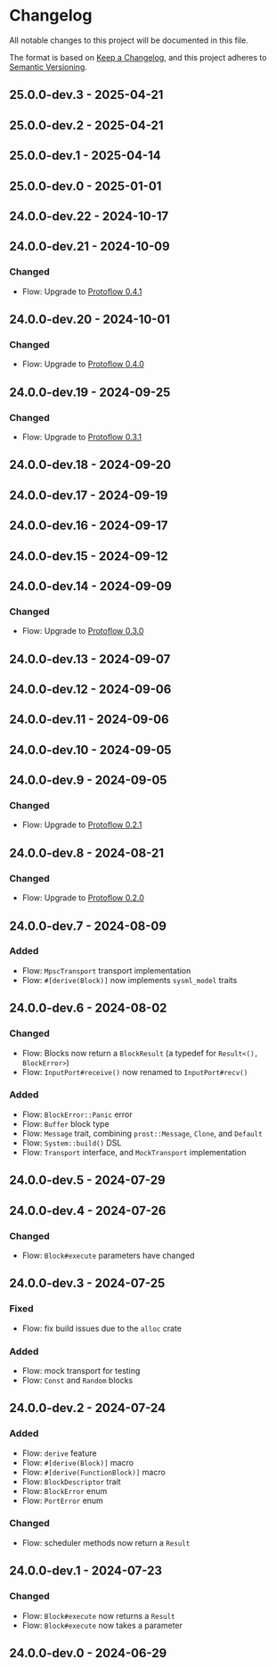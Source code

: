 # Changelog

All notable changes to this project will be documented in this file.

The format is based on [Keep a Changelog](https://keepachangelog.com/en/1.0.0/),
and this project adheres to [Semantic Versioning](https://semver.org/spec/v2.0.0.html).

## 25.0.0-dev.3 - 2025-04-21

## 25.0.0-dev.2 - 2025-04-21

## 25.0.0-dev.1 - 2025-04-14

## 25.0.0-dev.0 - 2025-01-01

## 24.0.0-dev.22 - 2024-10-17

## 24.0.0-dev.21 - 2024-10-09
### Changed
- Flow: Upgrade to [Protoflow 0.4.1]

## 24.0.0-dev.20 - 2024-10-01
### Changed
- Flow: Upgrade to [Protoflow 0.4.0]

## 24.0.0-dev.19 - 2024-09-25
### Changed
- Flow: Upgrade to [Protoflow 0.3.1]

## 24.0.0-dev.18 - 2024-09-20

## 24.0.0-dev.17 - 2024-09-19

## 24.0.0-dev.16 - 2024-09-17

## 24.0.0-dev.15 - 2024-09-12

## 24.0.0-dev.14 - 2024-09-09
### Changed
- Flow: Upgrade to [Protoflow 0.3.0]

## 24.0.0-dev.13 - 2024-09-07

## 24.0.0-dev.12 - 2024-09-06

## 24.0.0-dev.11 - 2024-09-06

## 24.0.0-dev.10 - 2024-09-05

## 24.0.0-dev.9 - 2024-09-05
### Changed
- Flow: Upgrade to [Protoflow 0.2.1]

## 24.0.0-dev.8 - 2024-08-21
### Changed
- Flow: Upgrade to [Protoflow 0.2.0]

## 24.0.0-dev.7 - 2024-08-09
### Added
- Flow: `MpscTransport` transport implementation
- Flow: `#[derive(Block)]` now implements `sysml_model` traits

## 24.0.0-dev.6 - 2024-08-02
### Changed
- Flow: Blocks now return a `BlockResult` (a typedef for `Result<(), BlockError>`)
- Flow: `InputPort#receive()` now renamed to `InputPort#recv()`
### Added
- Flow: `BlockError::Panic` error
- Flow: `Buffer` block type
- Flow: `Message` trait, combining `prost::Message`, `Clone`, and `Default`
- Flow: `System::build()` DSL
- Flow: `Transport` interface, and `MockTransport` implementation

## 24.0.0-dev.5 - 2024-07-29

## 24.0.0-dev.4 - 2024-07-26
### Changed
- Flow: `Block#execute` parameters have changed

## 24.0.0-dev.3 - 2024-07-25
### Fixed
- Flow: fix build issues due to the `alloc` crate
### Added
- Flow: mock transport for testing
- Flow: `Const` and `Random` blocks

## 24.0.0-dev.2 - 2024-07-24
### Added
- Flow: `derive` feature
- Flow: `#[derive(Block)]` macro
- Flow: `#[derive(FunctionBlock)]` macro
- Flow: `BlockDescriptor` trait
- Flow: `BlockError` enum
- Flow: `PortError` enum
### Changed
- Flow: scheduler methods now return a `Result`

## 24.0.0-dev.1 - 2024-07-23
### Changed
- Flow: `Block#execute` now returns a `Result`
- Flow: `Block#execute` now takes a parameter

## 24.0.0-dev.0 - 2024-06-29

[Protoflow 0.4.1]: https://github.com/asimov-platform/protoflow/compare/0.4.0...0.4.1
[Protoflow 0.4.0]: https://github.com/asimov-platform/protoflow/compare/0.3.1...0.4.0
[Protoflow 0.3.1]: https://github.com/asimov-platform/protoflow/compare/0.3.0...0.3.1
[Protoflow 0.3.0]: https://github.com/asimov-platform/protoflow/compare/0.2.1...0.3.0
[Protoflow 0.2.1]: https://github.com/asimov-platform/protoflow/compare/0.2.0...0.2.1
[Protoflow 0.2.0]: https://github.com/asimov-platform/protoflow/compare/0.1.0...0.2.0
